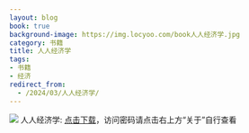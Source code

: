 ```yaml
---
layout: blog
book: true
background-image: https://img.locyoo.com/book人人经济学.jpg
category: 书籍
title: 人人经济学
tags:
- 书籍
- 经济
redirect_from:
  - /2024/03/人人经济学/
---
```

![](https://img.locyoo.com/book人人经济学.jpg)
人人经济学: <a name = "ref1" href="https://url18.ctfile.com/f/50983618-1363199150-69e6c6?p=3619">点击下载</a>，访问密码请点击右上方“关于”自行查看